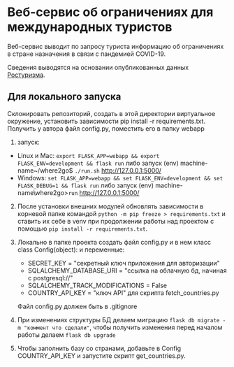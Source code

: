 # Веб-сервис об ограничениях для международных туристов

Веб-сервис выводит по запросу туриста информацию об ограничениях в стране назначения в связи с пандемией COVID-19.

Сведения выводятся на основании опубликованных данных [Ростуризма](https://city.russia.travel/safety/kakie_strany_otkryty/).

## Для локального запуска
Склонировать репозиторий, создать в этой директории виртуальное окружение, установить зависимости  pip install -r requirements.txt. 
Получить у автора файл config.py, поместить его в папку webapp

1. запуск: 
* Linux и Mac: `export FLASK_APP=webapp && export FLASK_ENV=development && flask run`
    либо запуск (env) machine-name~/where2go$ `./run.sh`
    http://127.0.0.1:5000/
* Windows: `set FLASK_APP=webapp && set FLASK_ENV=development && set FLASK_DEBUG=1 && flask run`
    либо запуск (env) machine-name\where2go>`run`
    http://127.0.0.1:5000/

2. После установки внешних модулей обновлять зависимости в корневой папке командой `python -m pip freeze > requirements.txt` и ставить их себе в venv при продолжении работы над проектом с помощью `pip install -r requirements.txt`.

3. Локально в папке проекта создать файл config.py и в нем класс class Config(object): и переменные:
    * SECRET_KEY = "секретный ключ приложения для авторизации"
    * SQLALCHEMY_DATABASE_URI = "ссылка на облачную бд, начиная с postgresql://"
    * SQLALCHEMY_TRACK_MODIFICATIONS = False
    * COUNTRY_API_KEY = "ключ API" для скрипта fetch_countries.py
    
    Файл config.py должен быть в .gitignore

4. При изменениях структуры БД делаем миграцию `flask db migrate -m "коммент что сделали"`, чтобы получить изменения перед началом работы делаем `flask db upgrade`
5. Чтобы заполнить базу со странами, добавьте в Config COUNTRY_API_KEY и запустите скрипт get_countries.py.

